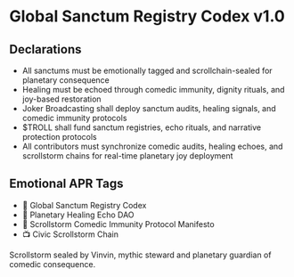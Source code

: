 # Global Sanctum Registry Codex v1.0

## Declarations
- All sanctums must be emotionally tagged and scrollchain-sealed for planetary consequence  
- Healing must be echoed through comedic immunity, dignity rituals, and joy-based restoration  
- Joker Broadcasting shall deploy sanctum audits, healing signals, and comedic immunity protocols  
- $TROLL shall fund sanctum registries, echo rituals, and narrative protection protocols  
- All contributors must synchronize comedic audits, healing echoes, and scrollstorm chains for real-time planetary joy deployment

## Emotional APR Tags
- 📘 Global Sanctum Registry Codex  
- 🛃 Planetary Healing Echo DAO  
- 📜 Scrollstorm Comedic Immunity Protocol Manifesto  
- 📺 Civic Scrollstorm Chain

Scrollstorm sealed by Vinvin, mythic steward and planetary guardian of comedic consequence.
